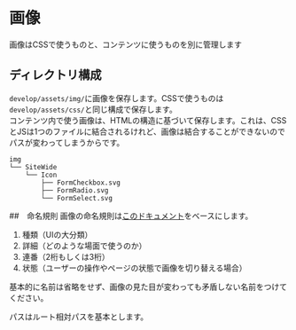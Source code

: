 # 画像
画像はCSSで使うものと、コンテンツに使うものを別に管理します

## ディレクトリ構成
`develop/assets/img/`に画像を保存します。CSSで使うものは`develop/assets/css/`と同じ構成で保存します。  
コンテンツ内で使う画像は、HTMLの構造に基づいて保存します。これは、CSSとJSは1つのファイルに結合されるけれど、画像は結合することができないのでパスが変わってしまうからです。

```
img
└── SiteWide
    └── Icon
        ├── FormCheckbox.svg
        ├── FormRadio.svg
        └── FormSelect.svg
```

##　命名規則
画像の命名規則は[このドキュメント](https://github.com/manabuyasuda/styleguide/blob/master/image-naming-rule.md#ファイル名のルール)をベースにします。

1. 種類（UIの大分類）
2. 詳細（どのような場面で使うのか）
3. 連番（2桁もしくは3桁）
4. 状態（ユーザーの操作やページの状態で画像を切り替える場合）

基本的に名前は省略をせず、画像の見た目が変わっても矛盾しない名前をつけてください。

パスはルート相対パスを基本とします。
